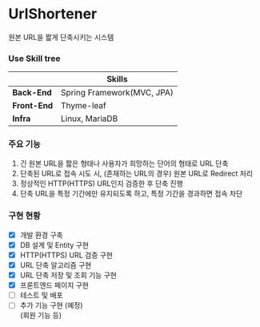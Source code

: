 # UrlShortener
원본 URL을 짧게 단축시키는 시스템
### Use Skill tree
| | Skills |
|---|---|
| <b>Back-End</b> | Spring Framework(MVC, JPA) |
| <b>Front-End</b> | Thyme-leaf |
| <b>Infra</b> | Linux, MariaDB |
### 주요 기능
1. 긴 원본 URL을 짧은 형태나 사용자가 희망하는 단어의 형태로 URL 단축
2.  단축된 URL로 접속 시도 시, (존재하는 URL의 경우) 원본 URL로 Redirect 처리
3. 정상적인 HTTP(HTTPS) URL인지 검증한 후 단축 진행
4. 단축 URL을 특정 기간에만 유지되도록 하고, 특정 기간을 경과하면 접속 차단<br>
### 구현 현황
- [x] 개발 환경 구축
- [x] DB 설계 및 Entity 구현
- [x] HTTP(HTTPS) URL 검증 구현
- [x] URL 단축 알고리즘 구현
- [x] URL 단축 저장 및 조회 기능 구현
- [x] 프론트엔드 페이지 구현
- [ ] 테스트 및 배포
- [ ] 추가 기능 구현 (예정)<br>(회원 기능 등)
